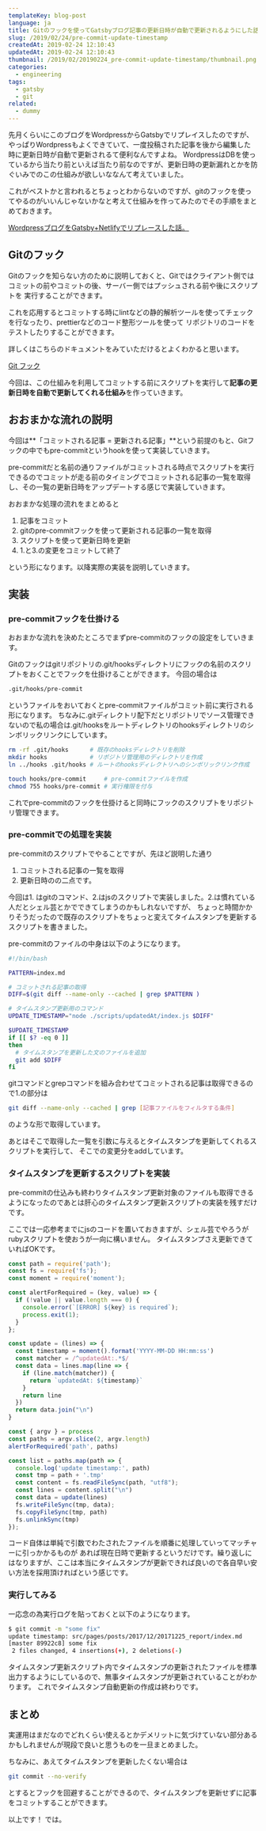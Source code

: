```yaml
---
templateKey: blog-post
language: ja
title: Gitのフックを使ってGatsbyブログ記事の更新日時が自動で更新されるようにした話
slug: /2019/02/24/pre-commit-update-timestamp
createdAt: 2019-02-24 12:10:43
updatedAt: 2019-02-24 12:10:43
thumbnail: /2019/02/20190224_pre-commit-update-timestamp/thumbnail.png
categories:
  - engineering
tags:
  - gatsby
  - git
related:
  - dummy
---
```


先月くらいにこのブログをWordpressからGatsbyでリプレイスしたのですが、やっぱりWordpressもよくできていて、一度投稿された記事を後から編集した時に更新日時が自動で更新されるて便利なんですよね。
WordpressはDBを使っているから当たり前といえば当たり前なのですが、更新日時の更新漏れとかを防ぐいみでのこの仕組みが欲しいななんて考えていました。

これがベストかと言われるとちょっとわからないのですが、gitのフックを使ってやるのがいいんじゃないかなと考えて仕組みを作ってみたのでその手順をまとめておきます。

<div class="related-post">
  <a href="/2019/01/10/blog-renewal-by-gatsby">WordpressブログをGatsby+Netlifyでリプレースした話。</a>
</div>

## Gitのフック

Gitのフックを知らない方のために説明しておくと、Gitではクライアント側ではコミットの前やコミットの後、サーバー側ではプッシュされる前や後にスクリプトを
実行することができます。

これを応用するとコミットする時にlintなどの静的解析ツールを使ってチェックを行なったり、prettierなどのコード整形ツールを使って
リポジトリのコードをテストしたりすることができます。


詳しくはこちらのドキュメントをみていただけるとよくわかると思います。

[Git フック](https://git-scm.com/book/ja/v1/Git-%E3%81%AE%E3%82%AB%E3%82%B9%E3%82%BF%E3%83%9E%E3%82%A4%E3%82%BA-Git-%E3%83%95%E3%83%83%E3%82%AF)


今回は、この仕組みを利用してコミットする前にスクリプトを実行して**記事の更新日時を自動で更新してくれる仕組み**を作っていきます。

<div class="adsense"></div>


## おおまかな流れの説明

今回は**「コミットされる記事 = 更新される記事」**という前提のもと、Gitフックの中でもpre-commitというhookを使って実装していきます。

pre-commitだと名前の通りファイルがコミットされる時点でスクリプトを実行できるのでコミットが走る前のタイミングでコミットされる記事の一覧を取得し、その一覧の更新日時をアップデートする感じで実装していきます。

おおまかな処理の流れをまとめると

1. 記事をコミット
2. gitのpre-commitフックを使って更新される記事の一覧を取得
3. スクリプトを使って更新日時を更新
4. 1.と3.の変更をコミットして終了

という形になります。以降実際の実装を説明していきます。

## 実装


### pre-commitフックを仕掛ける


おおまかな流れを決めたところでまずpre-commitのフックの設定をしていきます。

Gitのフックはgitリポジトリの.git/hooksディレクトリにフックの名前のスクリプトをおくことでフックを仕掛けることができます。
今回の場合は

```bash
.git/hooks/pre-commit
```

というファイルをおいておくとpre-commitファイルがコミット前に実行される形になります。
ちなみに.gitディレクトリ配下だとリポジトリでソース管理できないので私の場合は.git/hooksをルートディレクトリのhooksディレクトリのシンボリックリンクにしています。

```bash
rm -rf .git/hooks      # 既存のhooksディレクトリを削除
mkdir hooks            # リポジトリ管理用のディレクトリを作成
ln ../hooks .git/hooks # ルートのhooksディレクトリへのシンボリックリンク作成

touch hooks/pre-commit     # pre-commitファイルを作成
chmod 755 hooks/pre-commit # 実行権限を付与
```

これでpre-commitのフックを仕掛けると同時にフックのスクリプトをリポジトリ管理できます。

### pre-commitでの処理を実装

pre-commitのスクリプトでやることですが、先ほど説明した通り

1. コミットされる記事の一覧を取得
2. 更新日時のの二点です。

今回は1. はgitのコマンド、2.はjsのスクリプトで実装しました。2.は慣れている人だとシェル芸とかでできてしまうのかもしれないですが、
ちょっと時間かかりそうだったので既存のスクリプトをちょっと変えてタイムスタンプを更新するスクリプトを書きました。

pre-commitのファイルの中身は以下のようになります。

```bash
#!/bin/bash

PATTERN=index.md

# コミットされる記事の取得
DIFF=$(git diff --name-only --cached | grep $PATTERN )

# タイムスタンプ更新用のコマンド
UPDATE_TIMESTAMP="node ./scripts/updatedAt/index.js $DIFF"

$UPDATE_TIMESTAMP
if [[ $? -eq 0 ]]
then
  # タイムスタンプを更新した文のファイルを追加
  git add $DIFF
fi

```

gitコマンドとgrepコマンドを組み合わせてコミットされる記事は取得できるので1.の部分は

```bash
git diff --name-only --cached | grep [記事ファイルをフィルタする条件]
```

のような形で取得しています。

あとはそこで取得した一覧を引数に与えるとタイムスタンプを更新してくれるスクリプトを実行して、
そこでの変更分をaddしています。


### タイムスタンプを更新するスクリプトを実装

pre-commitの仕込みも終わりタイムスタンプ更新対象のファイルも取得できるようになったのであとは肝心のタイムスタンプ更新スクリプトの実装を残すだけです。

ここでは一応参考までにjsのコードを置いておきますが、シェル芸でやろうがrubyスクリプトを使おうが一向に構いません。
タイムスタンプさえ更新できていればOKです。

```javascript
const path = require('path');
const fs = require('fs');
const moment = require('moment');

const alertForRequired = (key, value) => {
  if (!value || value.length === 0) {
    console.error(`[ERROR] ${key} is required`);
    process.exit(1);
  }
};

const update = (lines) => {
  const timestamp = moment().format('YYYY-MM-DD HH:mm:ss')
  const matcher = /^updatedAt:.*$/
  const data = lines.map(line => {
    if (line.match(matcher)) {
      return `updatedAt: ${timestamp}`
    }
    return line
  })
  return data.join("\n")
}

const { argv } = process
const paths = argv.slice(2, argv.length)
alertForRequired('path', paths)

const list = paths.map(path => {
  console.log('update timestamp:', path)
  const tmp = path + '.tmp'
  const content = fs.readFileSync(path, "utf8");
  const lines = content.split("\n")
  const data = update(lines)
  fs.writeFileSync(tmp, data);
  fs.copyFileSync(tmp, path)
  fs.unlinkSync(tmp)
});

```

コード自体は単純で引数でわたされたファイルを順番に処理していってマッチャーに引っかかるものが
あれば現在日時で更新するというだけです。繰り返しにはなりますが、ここは本当にタイムスタンプが更新できれば良いので各自早い安い方法を採用頂ければという感じです。

### 実行してみる

一応念の為実行ログを貼っておくと以下のようになります。

```bash
$ git commit -m "some fix"
update timestamp: src/pages/posts/2017/12/20171225_report/index.md
[master 89922c8] some fix
 2 files changed, 4 insertions(+), 2 deletions(-)

```

タイムスタンプ更新スクリプト内でタイムスタンプの更新されたファイルを標準出力するようにしているので、無事タイムスタンプが更新されていることがわかります。
これでタイムスタンプ自動更新の作成は終わりです。


## まとめ

実運用はまだなのでどれくらい使えるとかデメリットに気づけていない部分あるかもしれませんが現段で良いと思うものを一旦まとめました。

ちなみに、あえてタイムスタンプを更新したくない場合は

```bash
git commit --no-verify
```

とするとフックを回避することができるので、タイムスタンプを更新せずに記事をコミットすることができます。


以上です！
では。

